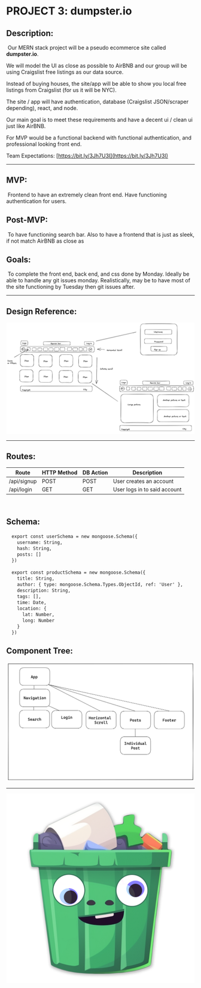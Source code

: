 # PROJECT 3: dumpster.io

## Description:
​
Our MERN stack project will be a pseudo ecommerce site called **dumpster.io**.

We will model the UI as close as possible to AirBNB and our group will be using Craigslist free listings as our data source. 

Instead of buying houses, the site/app will be able to show you local free listings from Craigslist (for us it will be NYC).

The site / app will have authentication, database (Craigslist JSON/scraper depending), react, and node. 

Our main goal is to meet these requirements and have a decent ui / clean ui just like AirBNB. 

For MVP would be a functional backend with functional authentication, and professional looking front end.

Team Expectations: [https://bit.ly/3Jh7U3I](https://bit.ly/3Jh7U3I)

***

## MVP: ##
​
Frontend to have an extremely clean front end. Have functioning authentication for users.
​
## Post-MVP: ##
​
To have functioning search bar. Also to have a frontend that is just as sleek, if not match AirBNB as close as
​
## Goals: ##
​
To complete the front end, back end, and css done by Monday. Ideally be able to handle any git issues monday. Realistically, may be to have most of the site functioning by Tuesday then git issues after. 

***

## Design Reference:

![Wireframe](./client/public/wireframe.png)

***

## Routes: ##

| Route                 | HTTP Method | DB Action  | Description                         |
|-----------------------|-------------|------------|-------------------------------------|
| /api/signup           | POST        | POST       | User creates an account             |
| /api/login            | GET         | GET        | User logs in to said account        |
​
## Schema: ##
```
  export const userSchema = new mongoose.Schema({
    username: String,
    hash: String,
    posts: []
  })

  export const productSchema = new mongoose.Schema({
    title: String, 
    author: { type: mongoose.Schema.Types.ObjectId, ref: 'User' },
    description: String,
    tags: [],
    time: Date, 
    location: {
      lat: Number,
      long: Number
    }
  })
```

## Component Tree:

![Wireframe](./client/public/component-tree.png)

***

![Logo](./client/public/icon.png)
